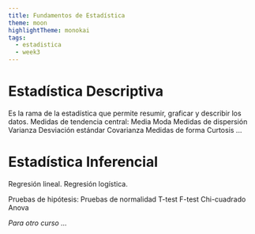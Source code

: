 ```yaml
---
title: Fundamentos de Estadística
theme: moon
highlightTheme: monokai
tags:
  - estadistica
  - week3
---
```

# Estadística Descriptiva

Es la rama de la estadística que permite resumir, graficar y describir los datos. 
Medidas de tendencia central:
	Media
	Moda
Medidas de dispersión
	Varianza
	Desviación estándar
	Covarianza
Medidas de forma
	Curtosis
	...
# Estadística Inferencial

Regresión lineal.
Regresión logística.

Pruebas de hipótesis:
	Pruebas de normalidad
	T-test
	F-test
	Chi-cuadrado
	Anova

*Para otro curso ...*